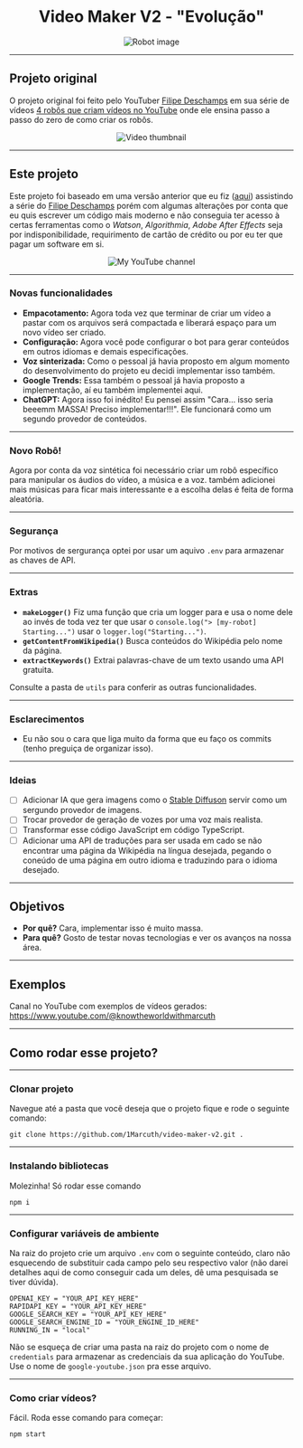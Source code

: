 <h1 style="text-align: center;">Video Maker V2 - "Evolução"</h1>

<p align="center">
    <img alt="Robot image" src="https://media.discordapp.net/attachments/1112536362411884664/1116188752038088704/image.png">
</p>

---

## Projeto original

O projeto original foi feito pelo YouTuber [Filipe Deschamps](https://www.youtube.com/@FilipeDeschamps) em sua série de vídeos [4 robôs que criam vídeos no YouTube](https://www.youtube.com/watch?v=kjhu1LEmRpY&list=PLMdYygf53DP4YTVeu0JxVnWq01uXrLwHi) onde ele ensina passo a passo do zero de como criar os robôs.

<p align="center">
    <img alt="Video thumbnail" src="https://i.ytimg.com/vi/kjhu1LEmRpY/hq720.jpg?sqp=-oaymwEcCOgCEMoBSFXyq4qpAw4IARUAAIhCGAFwAcABBg==&rs=AOn4CLDq-VLwYXn6V5nPs8q-2aOD1QSetA">
</p>

---

## Este projeto

Este projeto foi baseado em uma versão anterior que eu fiz ([aqui](https://github.com/1Marcuth/video-maker)) assistindo a série do [Filipe Deschamps](https://www.youtube.com/@FilipeDeschamps) porém com algumas alterações por conta que eu quis escrever um código mais moderno e não conseguia ter acesso à certas ferramentas como o *Watson*, *Algorithmia*, *Adobe After Effects* seja por indisponibilidade, requirimento de cartão de crédito ou por eu ter que pagar um software em si.
<p align="center">
    <img alt="My YouTube channel" src="https://cdn.discordapp.com/attachments/1042970956928397315/1116385836699754558/image.png">
</p>

---

### Novas funcionalidades

- **Empacotamento:** Agora toda vez que terminar de criar um vídeo a pastar com os arquivos será compactada e liberará espaço para um novo vídeo ser criado.
- **Configuração:** Agora você pode configurar o bot para gerar conteúdos em outros idiomas e demais especificações.
- **Voz sinterizada:** Como o pessoal já havia proposto em algum momento do desenvolvimento do projeto eu decidi implementar isso também.
- **Google Trends:** Essa também o pessoal já havia proposto a implementação, aí eu também implementei aqui.
- **ChatGPT:** Agora isso foi inédito! Eu pensei assim "Cara... isso seria beeemm MASSA! Preciso implementar!!!". Ele funcionará como um segundo provedor de conteúdos.

---

### Novo Robô!

Agora por conta da voz sintética foi necessário criar um robô específico para manipular os áudios do vídeo, a música e a voz. também adicionei mais músicas para ficar mais interessante e a escolha delas é feita de forma aleatória.

---

### Segurança

Por motivos de sergurança optei por usar um aquivo `.env` para armazenar as chaves de API.

---

### Extras

- **`makeLogger()`** Fiz uma função que cria um logger para e usa o nome dele ao invés de toda vez ter que usar o `console.log("> [my-robot] Starting...")` usar o `logger.log("Starting...")`.
- **`getContentFromWikipedia()`** Busca conteúdos do Wikipédia pelo nome da página.
- **`extractKeywords()`** Extrai palavras-chave de um texto usando uma API gratuita.

Consulte a pasta de `utils` para conferir as outras funcionalidades.

---

### Esclarecimentos

- Eu não sou o cara que liga muito da forma que eu faço os commits (tenho preguiça de organizar isso).

---

### Ideias

- [ ] Adicionar IA que gera imagens como o [Stable Diffuson](https://stablediffusionweb.com/) servir como um sergundo provedor de imagens.
- [ ] Trocar provedor de geração de vozes por uma voz mais realista.
- [ ] Transformar esse código JavaScript em código TypeScript.
- [ ] Adicionar uma API de traduções para ser usada em cado se não encontrar uma página da Wikipédia na língua desejada, pegando o coneúdo de uma página em outro idioma e traduzindo para o idioma desejado.

---

## Objetivos

- **Por quê?** Cara, implementar isso é muito massa.
- **Para quê?** Gosto de testar novas tecnologias e ver os avanços na nossa área.

---

## Exemplos

Canal no YouTube com exemplos de vídeos gerados: https://www.youtube.com/@knowtheworldwithmarcuth

---

## Como rodar esse projeto?

---

### Clonar projeto

Navegue até a pasta que você deseja que o projeto fique e rode o seguinte comando:

```
git clone https://github.com/1Marcuth/video-maker-v2.git .
```

---

### Instalando bibliotecas

Molezinha! Só rodar esse comando

```
npm i
```

---

### Configurar variáveis de ambiente

Na raiz do projeto crie um arquivo `.env` com o seguinte conteúdo, claro não esquecendo de substituir cada campo pelo seu respectivo valor (não darei detalhes aqui de como conseguir cada um deles, dê uma pesquisada se tiver dúvida). 

```
OPENAI_KEY = "YOUR_API_KEY_HERE"
RAPIDAPI_KEY = "YOUR_API_KEY_HERE"
GOOGLE_SEARCH_KEY = "YOUR_API_KEY_HERE"
GOOGLE_SEARCH_ENGINE_ID = "YOUR_ENGINE_ID_HERE"
RUNNING_IN = "local"
```

Não se esqueça de criar uma pasta na raiz do projeto com o nome de `credentials` para armazenar as credenciais da sua aplicação do YouTube. Use o nome de `google-youtube.json` pra esse arquivo.

---

### Como criar vídeos?

Fácil. Roda esse comando para começar:

```
npm start
```